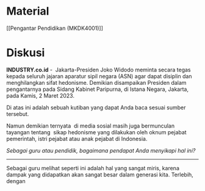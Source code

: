 # Material
[[Pengantar Pendidikan (MKDK4001)]]


# Diskusi 
**INDUSTRY.co.id** -  Jakarta-Presiden Joko Widodo meminta secara tegas kepada seluruh jajaran aparatur sipil negara (ASN) agar dapat disiplin dan menghilangkan sifat hedonisme. Demikian disampaikan Presiden dalam pengantarnya pada Sidang Kabinet Paripurna, di Istana Negara, Jakarta, pada Kamis, 2 Maret 2023.

Di atas ini adalah sebuah kutiban yang dapat Anda baca sesuai sumber tersebut.

Namun demikian ternyata  di media sosial masih juga bermunculan tayangan tentang  sikap hedonisme yang dilakukan oleh oknum pejabat pemerintah, istri pejabat atau anak pejabat di Indonesia.

_Sebagai guru atau pendidik, bagaimana pendapat Anda menyikapi hal ini?_
___
Sebagai guru melihat seperti ini adalah hal yang sangat miris, karena dampak yang didapatkan akan sangat besar dalam generasi kita. Terlebih, dengan 

